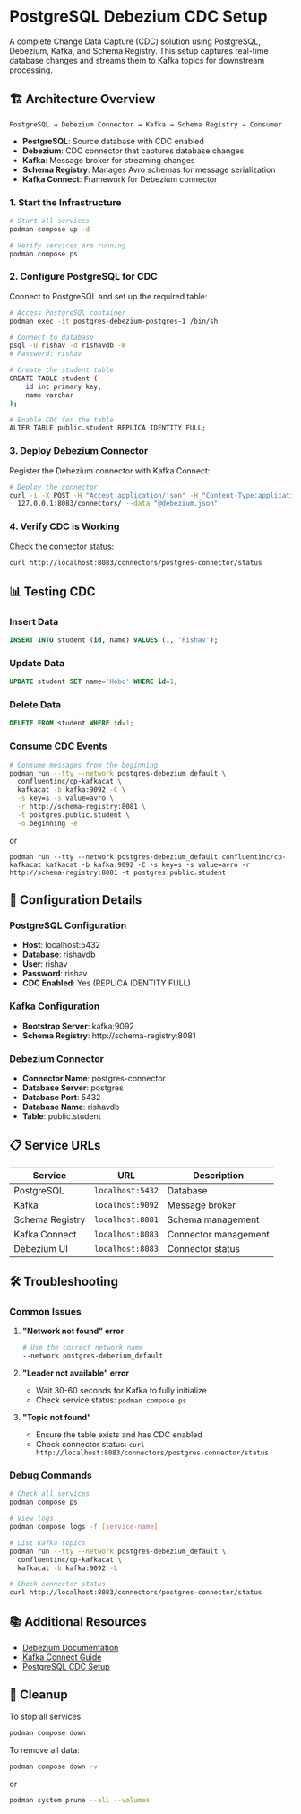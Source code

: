 # PostgreSQL Debezium CDC Setup

A complete Change Data Capture (CDC) solution using PostgreSQL, Debezium, Kafka, and Schema Registry. This setup captures real-time database changes and streams them to Kafka topics for downstream processing.

## 🏗️ Architecture Overview

```
PostgreSQL → Debezium Connector → Kafka → Schema Registry → Consumer
```

- **PostgreSQL**: Source database with CDC enabled
- **Debezium**: CDC connector that captures database changes
- **Kafka**: Message broker for streaming changes
- **Schema Registry**: Manages Avro schemas for message serialization
- **Kafka Connect**: Framework for Debezium connector


### 1. Start the Infrastructure

```bash
# Start all services
podman compose up -d

# Verify services are running
podman compose ps
```

### 2. Configure PostgreSQL for CDC

Connect to PostgreSQL and set up the required table:

```bash
# Access PostgreSQL container
podman exec -it postgres-debezium-postgres-1 /bin/sh

# Connect to database
psql -U rishav -d rishavdb -W
# Password: rishav

# Create the student table
CREATE TABLE student (
    id int primary key, 
    name varchar
);

# Enable CDC for the table
ALTER TABLE public.student REPLICA IDENTITY FULL;
```

### 3. Deploy Debezium Connector

Register the Debezium connector with Kafka Connect:

```bash
# Deploy the connector
curl -i -X POST -H "Accept:application/json" -H "Content-Type:application/json" \
  127.0.0.1:8083/connectors/ --data "@debezium.json"
```

### 4. Verify CDC is Working

Check the connector status:
```bash
curl http://localhost:8083/connectors/postgres-connector/status
```

## 📊 Testing CDC

### Insert Data
```sql
INSERT INTO student (id, name) VALUES (1, 'Rishav');
```

### Update Data
```sql
UPDATE student SET name='Hobo' WHERE id=1;
```

### Delete Data
```sql
DELETE FROM student WHERE id=1;
```

### Consume CDC Events

```bash
# Consume messages from the beginning
podman run --tty --network postgres-debezium_default \
  confluentinc/cp-kafkacat \
  kafkacat -b kafka:9092 -C \
  -s key=s -s value=avro \
  -r http://schema-registry:8081 \
  -t postgres.public.student \
  -o beginning -e
```
or 

```
podman run --tty --network postgres-debezium_default confluentinc/cp-kafkacat kafkacat -b kafka:9092 -C -s key=s -s value=avro -r http://schema-registry:8081 -t postgres.public.student
```

## 🔧 Configuration Details

### PostgreSQL Configuration
- **Host**: localhost:5432
- **Database**: rishavdb
- **User**: rishav
- **Password**: rishav
- **CDC Enabled**: Yes (REPLICA IDENTITY FULL)

### Kafka Configuration
- **Bootstrap Server**: kafka:9092
- **Schema Registry**: http://schema-registry:8081

### Debezium Connector
- **Connector Name**: postgres-connector
- **Database Server**: postgres
- **Database Port**: 5432
- **Database Name**: rishavdb
- **Table**: public.student

## 📋 Service URLs

| Service | URL | Description |
|---------|-----|-------------|
| PostgreSQL | `localhost:5432` | Database |
| Kafka | `localhost:9092` | Message broker |
| Schema Registry | `localhost:8081` | Schema management |
| Kafka Connect | `localhost:8083` | Connector management |
| Debezium UI | `localhost:8083` | Connector status |

## 🛠️ Troubleshooting

### Common Issues

1. **"Network not found" error**
   ```bash
   # Use the correct network name
   --network postgres-debezium_default
   ```

2. **"Leader not available" error**
   - Wait 30-60 seconds for Kafka to fully initialize
   - Check service status: `podman compose ps`

3. **"Topic not found"**
   - Ensure the table exists and has CDC enabled
   - Check connector status: `curl http://localhost:8083/connectors/postgres-connector/status`

### Debug Commands

```bash
# Check all services
podman compose ps

# View logs
podman compose logs -f [service-name]

# List Kafka topics
podman run --tty --network postgres-debezium_default \
  confluentinc/cp-kafkacat \
  kafkacat -b kafka:9092 -L

# Check connector status
curl http://localhost:8083/connectors/postgres-connector/status
```

## 📚 Additional Resources

- [Debezium Documentation](https://debezium.io/documentation/)
- [Kafka Connect Guide](https://docs.confluent.io/platform/current/connect/index.html)
- [PostgreSQL CDC Setup](https://debezium.io/documentation/reference/stable/connectors/postgresql.html)

## 🧹 Cleanup

To stop all services:
```bash
podman compose down
```

To remove all data:
```bash
podman compose down -v
```
or 
```bash
podman system prune --all --volumes
```